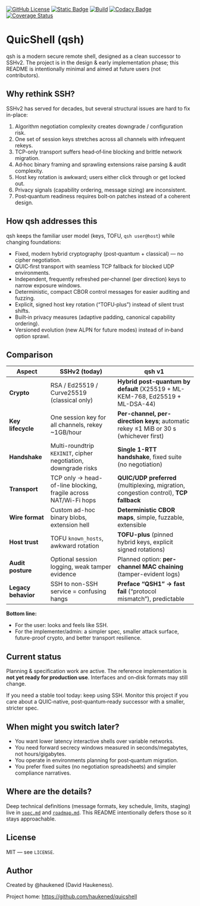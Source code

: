 [![GitHub License](https://img.shields.io/github/license/haukened/quicshell?color=blue)](LICENSE)
[![Static Badge](https://img.shields.io/badge/TRL-3-red)](https://en.wikipedia.org/wiki/Technology_readiness_level)
[![Build](https://github.com/haukened/quicshell/actions/workflows/build.yaml/badge.svg)](https://github.com/haukened/quicshell/actions/workflows/build.yaml)
[![Codacy Badge](https://app.codacy.com/project/badge/Grade/3115454a626a4b7c80cc524a91b964f1)](https://app.codacy.com/gh/haukened/quicshell/dashboard?utm_source=gh&utm_medium=referral&utm_content=&utm_campaign=Badge_grade)
[![Coverage Status](https://coveralls.io/repos/github/haukened/quicshell/badge.svg?branch=main)](https://coveralls.io/github/haukened/quicshell?branch=main)

# QuicShell (qsh)

qsh is a modern secure remote shell, designed as a clean successor to SSHv2. The project is in the design & early implementation phase; this README is intentionally minimal and aimed at future users (not contributors).

## Why rethink SSH?

SSHv2 has served for decades, but several structural issues are hard to fix in-place:

1. Algorithm negotiation complexity creates downgrade / configuration risk.
2. One set of session keys stretches across all channels with infrequent rekeys.
3. TCP-only transport suffers head‑of‑line blocking and brittle network migration.
4. Ad‑hoc binary framing and sprawling extensions raise parsing & audit complexity.
5. Host key rotation is awkward; users either click through or get locked out.
6. Privacy signals (capability ordering, message sizing) are inconsistent.
7. Post‑quantum readiness requires bolt‑on patches instead of a coherent design.

## How qsh addresses this

qsh keeps the familiar user model (keys, TOFU, `qsh user@host`) while changing foundations:

* Fixed, modern hybrid cryptography (post‑quantum + classical) — no cipher negotiation.
* QUIC‑first transport with seamless TCP fallback for blocked UDP environments.
* Independent, frequently refreshed per‑channel (per direction) keys to narrow exposure windows.
* Deterministic, compact CBOR control messages for easier auditing and fuzzing.
* Explicit, signed host key rotation (“TOFU‑plus”) instead of silent trust shifts.
* Built‑in privacy measures (adaptive padding, canonical capability ordering).
* Versioned evolution (new ALPN for future modes) instead of in‑band option sprawl.

## Comparison

| Aspect | SSHv2 (today) | qsh v1 |
|--------|---------------|--------|
| **Crypto** | RSA / Ed25519 / Curve25519 (classical only) | **Hybrid post-quantum by default** (X25519 + ML-KEM-768, Ed25519 + ML-DSA-44) |
| **Key lifecycle** | One session key for all channels, rekey ~1GB/hour | **Per-channel, per-direction keys**; automatic rekey ≤1 MiB or 30 s (whichever first) |
| **Handshake** | Multi-roundtrip `KEXINIT`, cipher negotiation, downgrade risks | **Single 1-RTT handshake**, fixed suite (no negotiation) |
| **Transport** | TCP only → head-of-line blocking, fragile across NAT/Wi-Fi hops | **QUIC/UDP preferred** (multiplexing, migration, congestion control), **TCP fallback** |
| **Wire format** | Custom ad-hoc binary blobs, extension hell | **Deterministic CBOR maps**, simple, fuzzable, extensible |
| **Host trust** | TOFU `known_hosts`, awkward rotation | **TOFU-plus** (pinned hybrid keys, explicit signed rotations) |
| **Audit posture** | Optional session logging, weak tamper evidence | Planned option: **per-channel MAC chaining** (tamper-evident logs) |
| **Legacy behavior** | SSH to non-SSH service = confusing hangs | **Preface “QSH1” → fast fail** (“protocol mismatch”), predictable |

**Bottom line:**  
- For the user: looks and feels like SSH.  
- For the implementer/admin: a simpler spec, smaller attack surface, future-proof crypto, and better transport resilience.

## Current status

Planning & specification work are active. The reference implementation is **not yet ready for production use**. Interfaces and on‑disk formats may still change.

If you need a stable tool today: keep using SSH. Monitor this project if you care about a QUIC‑native, post‑quantum‑ready successor with a smaller, stricter spec.

## When might you switch later?

* You want lower latency interactive shells over variable networks.
* You need forward secrecy windows measured in seconds/megabytes, not hours/gigabytes.
* You operate in environments planning for post‑quantum migration.
* You prefer fixed suites (no negotiation spreadsheets) and simpler compliance narratives.

## Where are the details?

Deep technical definitions (message formats, key schedule, limits, staging) live in [`spec.md`](./docs/spec.md) and [`roadmap.md`](./docs/roadmap.md). This README intentionally defers those so it stays approachable.

## License

MIT — see `LICENSE`.

## Author

Created by @haukened (David Haukeness).

Project home: https://github.com/haukened/quicshell
